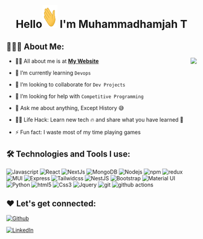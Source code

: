 
<h1  align="center">Hello<img  src="https://raw.githubusercontent.com/ABSphreak/ABSphreak/master/gifs/Hi.gif"  width="40px"  height="60px"> I'm Muhammadhamjah T</h1>

  

<!--

**Hamjah92/Hamjah92** is a ✨ _special_ ✨ repository because its `README.md` (this file) appears on your GitHub profile.

Here are some ideas to get you started: -->

  

## 👨🏻‍💻 About Me:

  

<img  src="./thoughtworks-gif_dribbble.gif"  height="290px"  align="right" />

  

- 🙋‍♂️ All about me is at **[My Website](https://hamjah.vercel.app/)**

  

- 🌱 I’m currently learning `Devops`

  

- 👯 I’m looking to collaborate for `Dev Projects`

  

- 🤔 I’m looking for help with `Competitive Programming`

  

- 💬 Ask me about anything, Except History :sweat_smile:

  

- 👨‍💻 Life Hack: Learn new tech :fire: and share what you have learned :tada:

  

- ⚡ Fun fact: I waste most of my time playing games

  

## 🛠️ Technologies and Tools I use:

  

<p>

<img  alt="Javascript"  src="https://img.shields.io/badge/JavaScript-323330?style=for-the-badge&logo=javascript&logoColor=F7DF1E"  height="25px"/>

<img  alt="React"  src="https://img.shields.io/badge/React-20232A?style=for-the-badge&logo=react&logoColor=61DAFB"  height="25px"/>

<img  alt="NextJs"  src="https://img.shields.io/badge/Next-black?style=for-the-badge&logo=next.js&logoColor=white"  height="25px"/>

<img  alt="MongoDB"  src="https://img.shields.io/badge/-MongoDB-13aa52?style=flat-square&logo=mongodb&logoColor=white"  height="25px"/>

<img  alt="Nodejs"  src="https://img.shields.io/badge/-Nodejs-43853d?style=flat-square&logo=Node.js&logoColor=white"  height="25px"/>

<img  alt="npm"  src="https://img.shields.io/badge/NPM-%23000000.svg?style=for-the-badge&logo=npm&logoColor=white"  height="25px"/>

<img  alt="redux"  src="https://img.shields.io/badge/-Redux-764ABC?style=flat-square&logo=redux&logoColor=white"  height="25px"/>

<img  alt="MUI"  src="https://img.shields.io/badge/MUI-007FFF.svg?style=for-the-badge&logo=mui&logoColor=%2361DAFB"  height="25px"/>

<img  alt="Express"  src="https://img.shields.io/badge/express.js-%23404d59.svg?style=for-the-badge&logo=express&logoColor=%2361DAFB"  height="25px"/>

<img  alt="Tailwidcss"  src="https://img.shields.io/badge/Tailwind_CSS-38B2AC?style=for-the-badge&logo=tailwind-css&logoColor=white"  height="25px"/>

<img  alt="NestJS"  src="https://img.shields.io/badge/NestJs-FFFFFF?style=for-the-badge&logo=nestjs&logoColor=e0234e"  height="25px"/>

<img  alt="Bootstrap"  src="https://img.shields.io/badge/Bootstrap-563D7C?style=for-the-badge&logo=bootstrap&logoColor=white"  height="25px"/>

<img  alt="Material UI"  src="https://img.shields.io/badge/Material--UI-0081CB?style=for-the-badge&logo=material-ui&logoColor=white"  height="25px"/>

<img  alt="Python"  src="https://img.shields.io/badge/Python-14354C?style=for-the-badge&logo=python&logoColor=white"  height="25px"/>

<img  alt="html5"  src="https://img.shields.io/badge/HTML5-E34F26?style=for-the-badge&logo=html5&logoColor=white"  height="25px"/>

<img  alt="Css3"  src="https://img.shields.io/badge/CSS3-1572B6?style=for-the-badge&logo=css3&logoColor=white"  height="25px"/>

<img  alt="Jquery"  src="https://img.shields.io/badge/jquery-%230769AD.svg?style=for-the-badge&logo=jquery&logoColor=white"  height="25px"/>

<img  alt="git"  src="https://img.shields.io/badge/-Git-F05032?style=flat-square&logo=git&logoColor=white"  height="25px"/>

<img  alt="github actions"  src="https://img.shields.io/badge/-Github_Actions-2088FF?style=flat-square&logo=github-actions&logoColor=white"  height="25px"/>

</p>

  

## ❤️ Let's get connected:

  

<p>

<a  href="https://hamjah.vercel.app/"  target="_blank">

<img  alt="Github"  src="https://img.shields.io/badge/Hamjah.tech-9146FF.svg?&style=for-the-badge&logo=appveyor&logoColor=white"  height="30px" /></a>

  

<a  href="https://www.linkedin.com/in/hamza-t-3a33a8139/"  target="_blank">

<img  alt="LinkedIn"  src="https://img.shields.io/badge/linkedin-%230077B5.svg?&style=for-the-badge&logo=linkedin&logoColor=white"  height="30px"/>

</a>

</p>